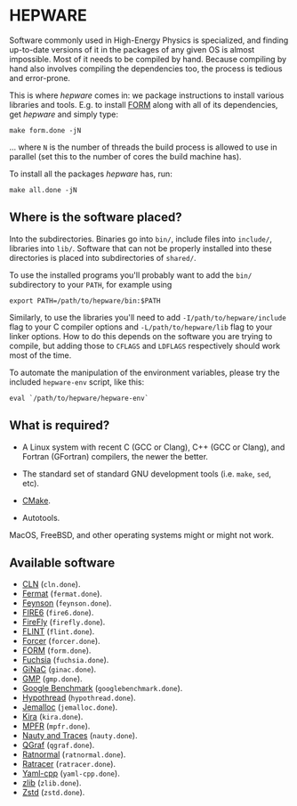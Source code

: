 # HEPWARE

Software commonly used in High-Energy Physics is specialized,
and finding up-to-date versions of it in the packages of any
given OS is almost impossible. Most of it needs to be compiled
by hand. Because compiling by hand also involves compiling the
dependencies too, the process is tedious and error-prone.

This is where *hepware* comes in: we package instructions to
install various libraries and tools. E.g. to install [FORM] along
with all of its dependencies, get *hepware* and simply type:

    make form.done -jN

... where `N` is the number of threads the build process is
allowed to use in parallel (set this to the number of cores the
build machine has).

To install all the packages *hepware* has, run:

    make all.done -jN

## Where is the software placed?

Into the subdirectories. Binaries go into `bin/`, include files
into `include/`, libraries into `lib/`. Software that can not
be properly installed into these directories is placed into
subdirectories of `shared/`.

To use the installed programs you'll probably want to add the
`bin/` subdirectory to your `PATH`, for example using

    export PATH=/path/to/hepware/bin:$PATH

Similarly, to use the libraries you'll need to add
`-I/path/to/hepware/include` flag to your C compiler options
and `-L/path/to/hepware/lib` flag to your linker options. How
to do this depends on the software you are trying to compile,
but adding those to `CFLAGS` and `LDFLAGS` respectively should
work most of the time.

To automate the manipulation of the environment variables, please
try the included `hepware-env` script, like this:

    eval `/path/to/hepware/hepware-env`

## What is required?

* A Linux system with recent C (GCC or Clang), C++ (GCC or Clang),
  and Fortran (GFortran) compilers, the newer the better.

* The standard set of standard GNU development tools (i.e. `make`,
  `sed`, etc).

* [CMake].

* Autotools.

MacOS, FreeBSD, and other operating systems might or might not
work.

[cmake]: https://cmake.org/

## Available software

* [CLN] (`cln.done`).
* [Fermat] (`fermat.done`).
* [Feynson] (`feynson.done`).
* [FIRE6] (`fire6.done`).
* [FireFly] (`firefly.done`).
* [FLINT] (`flint.done`).
* [Forcer] (`forcer.done`).
* [FORM] (`form.done`).
* [Fuchsia] (`fuchsia.done`).
* [GiNaC] (`ginac.done`).
* [GMP] (`gmp.done`).
* [Google Benchmark] (`googlebenchmark.done`).
* [Hypothread] (`hypothread.done`).
* [Jemalloc] (`jemalloc.done`).
* [Kira] (`kira.done`).
* [MPFR] (`mpfr.done`).
* [Nauty and Traces] (`nauty.done`).
* [QGraf] (`qgraf.done`).
* [Ratnormal] (`ratnormal.done`).
* [Ratracer] (`ratracer.done`).
* [Yaml-cpp] (`yaml-cpp.done`).
* [zlib] (`zlib.done`).
* [Zstd] (`zstd.done`).

[cln]: https://www.ginac.de/CLN/
[fermat]: http://home.bway.net/lewis
[feynson]: https://github.com/magv/feynson
[fire6]: https://bitbucket.org/feynmanIntegrals/fire/
[firefly]: https://gitlab.com/firefly-library/firefly
[flint]: https://flintlib.org/
[forcer]: https://github.com/benruijl/forcer
[form]: https://github.com/vermaseren/form
[fuchsia]: https://github.com/magv/fuchsia.cpp
[ginac]: https://www.ginac.de/
[gmp]: https://gmplib.org/
[google benchmark]: https://github.com/google/benchmark
[hypothread]: https://github.com/magv/hypothread
[jemalloc]: http://jemalloc.net/
[kira]: https://gitlab.com/kira-pyred/kira
[mpfr]: https://www.mpfr.org/
[nauty and traces]: https://pallini.di.uniroma1.it/
[qgraf]: http://cfif.ist.utl.pt/~paulo/qgraf.html
[ratnormal]: https://github.com/magv/ratnormal
[ratracer]: https://github.com/magv/ratracer
[yaml-cpp]: https://github.com/jbeder/yaml-cpp
[zlib]: https://www.zlib.net/
[Zstd]: http://www.zstd.net/
